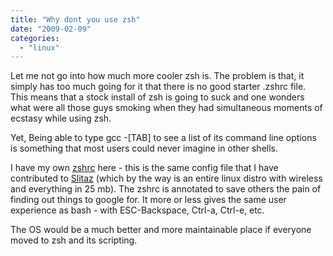 ```yaml
---
title: "Why dont you use zsh"
date: "2009-02-09"
categories: 
  - "linux"
---
```


Let me not go into how much more cooler zsh is. The problem is that, it simply has too much going for it that there is no good starter .zshrc file. This means that a stock install of zsh is going to suck and one wonders what were all those guys smoking when they had simultaneous moments of ecstasy while using zsh.

Yet, Being able to type gcc -\[TAB\] to see a list of its command line options is something that most users could never imagine in other shells.

I have my own [zshrc](http://sandeep.wordpress.com/zshrc/) here - this is the same config file that I have contributed to [Slitaz](http://www.slitaz.org/en/) (which by the way is an entire linux distro with wireless and everything in 25 mb). The zshrc is annotated to save others the pain of finding out things to google for. It more or less gives the same user experience as bash - with ESC-Backspace, Ctrl-a, Ctrl-e, etc.

The OS would be a much better and more maintainable place if everyone moved to zsh and its scripting.
